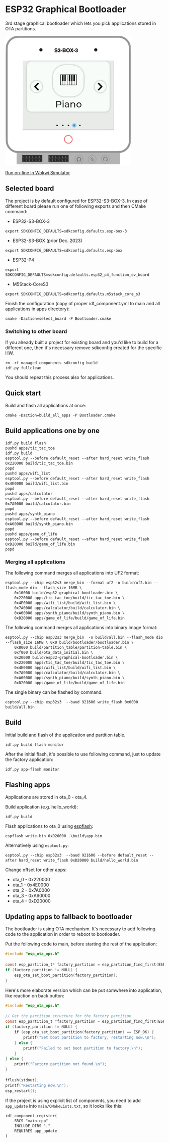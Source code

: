 # ESP32 Graphical Bootloader

3rd stage graphical bootloader which lets you pick applications stored in OTA partitions.

[![ESP32-S3-Box-3 Graphical Bootloader](doc/esp32-s3-box-3-graphical-bootloader.webp)](https://wokwi.com/experimental/viewer?diagram=https://github.com/georgik/esp32-graphical-bootloader/blob/main/diagram.json&firmware=https://github.com/georgik/esp32-graphical-bootloader/releases/download/v0.3/graphical-bootloader-esp32-box-3-uf2.bin)

[Run on-line in Wokwi Simulator](https://wokwi.com/experimental/viewer?diagram=https://github.com/georgik/esp32-graphical-bootloader/blob/main/diagram.json&firmware=https://github.com/georgik/esp32-graphical-bootloader/releases/download/v0.3/graphical-bootloader-esp32-box-3-uf2.bin)

## Selected board

The project is by default configured for ESP32-S3-BOX-3. In case of different board please run one of following exports and then CMake command:

- ESP32-S3-BOX-3
```shell
export SDKCONFIG_DEFAULTS=sdkconfig.defaults.esp-box-3
```

- ESP32-S3-BOX (prior Dec. 2023)
```shell
export SDKCONFIG_DEFAULTS=sdkconfig.defaults.esp-box
```

- ESP32-P4
```shell
export SDKCONFIG_DEFAULTS=sdkconfig.defaults.esp32_p4_function_ev_board
```

- M5Stack-CoreS3
```shell
export SDKCONFIG_DEFAULTS=sdkconfig.defaults.m5stack_core_s3
```

Finish the configuration (copy of proper idf_component.yml to main and all applications in apps directory):

```shell
cmake -Daction=select_board -P Bootloader.cmake
```

### Switching to other board

If you already built a project for existing board and you'd like to build for a different one, then it's necessary remove sdkconfig created for the specific HW.

```shell
rm -rf managed_components sdkconfig build
idf.py fullclean
```

You should repeat this process also for applications.

## Quick start

Build and flash all applications at once:

```shell
cmake -Daction=build_all_apps -P Bootloader.cmake
```

## Build applications one by one

```shell
idf.py build flash
pushd apps/tic_tac_toe
idf.py build
esptool.py --before default_reset --after hard_reset write_flash 0x220000 build/tic_tac_toe.bin
popd
pushd apps/wifi_list
esptool.py --before default_reset --after hard_reset write_flash 0x4E0000 build/wifi_list.bin
popd
pushd apps/calculator
esptool.py --before default_reset --after hard_reset write_flash 0x7A0000 build/calculator.bin
popd
pushd apps/synth_piano
esptool.py --before default_reset --after hard_reset write_flash 0xA60000 build/synth_piano.bin
popd
pushd apps/game_of_life
esptool.py --before default_reset --after hard_reset write_flash 0xD20000 build/game_of_life.bin
popd
```

### Merging all applications

The following command merges all applications into UF2 format:

```shell
esptool.py --chip esp32s3 merge_bin --format uf2 -o build/uf2.bin --flash_mode dio --flash_size 16MB \
    0x10000 build/esp32-graphical-bootloader.bin \
    0x220000 apps/tic_tac_toe/build/tic_tac_toe.bin \
    0x4E0000 apps/wifi_list/build/wifi_list.bin \
    0x7A0000 apps/calculator/build/calculator.bin \
    0xA60000 apps/synth_piano/build/synth_piano.bin \
    0xD20000 apps/game_of_life/build/game_of_life.bin
```

The following command merges all applications into binary image format:
```shell
esptool.py --chip esp32s3 merge_bin  -o build/all.bin --flash_mode dio --flash_size 16MB \ 0x0 build/bootloader/bootloader.bin \
    0x8000 build/partition_table/partition-table.bin \
    0xf000 build/ota_data_initial.bin \
    0x20000 build/esp32-graphical-bootloader.bin \
    0x220000 apps/tic_tac_toe/build/tic_tac_toe.bin \
    0x4E0000 apps/wifi_list/build/wifi_list.bin \
    0x7A0000 apps/calculator/build/calculator.bin \
    0xA60000 apps/synth_piano/build/synth_piano.bin \
    0xD20000 apps/game_of_life/build/game_of_life.bin
```

The single binary can be flashed by command:

```shell
esptool.py --chip esp32s3  --baud 921600 write_flash 0x0000 build/all.bin
```

## Build

Initial build and flash of the application and partition table.

```shell
idf.py build flash monitor
```

After the initial flash, it's possible to use following command, just to update the factory application:

```shell
idf.py app-flash monitor
```

## Flashing apps

Applications are stored in ota_0 - ota_4.

Build application (e.g. hello_world):
```shell
idf.py build
```

Flash applications to ota_0 using [espflash](https://github.com/esp-rs/espflash/blob/main/espflash/README.md#installation):
```
espflash write-bin 0xD20000 .\build\app.bin
```

Alternatively using `esptool.py`:
```
esptool.py --chip esp32s3  --baud 921600 --before default_reset --after hard_reset write_flash 0xD20000 build/hello_world.bin
```

Change offset for other apps:
- ota_0 - 0x220000
- ota_1 - 0x4E0000
- ota_2 - 0x7A0000
- ota_3 - 0xA60000
- ota_4 - 0xD20000

## Updating apps to fallback to bootloader

The bootloader is using OTA mechanism. It's necessary to add following code to the application
in order to reboot to bootloader.

Put the following code to main, before starting the rest of the application:
```c
#include "esp_ota_ops.h"

const esp_partition_t* factory_partition = esp_partition_find_first(ESP_PARTITION_TYPE_APP, ESP_PARTITION_SUBTYPE_APP_FACTORY, NULL);
if (factory_partition != NULL) {
    esp_ota_set_boot_partition(factory_partition);
}
```

Here's more elaborate version which can be put somwhere into application, like reaction on back button:

```c
#include "esp_ota_ops.h"

// Get the partition structure for the factory partition
const esp_partition_t *factory_partition = esp_partition_find_first(ESP_PARTITION_TYPE_APP, ESP_PARTITION_SUBTYPE_APP_FACTORY, NULL);
if (factory_partition != NULL) {
    if (esp_ota_set_boot_partition(factory_partition) == ESP_OK) {
        printf("Set boot partition to factory, restarting now.\n");
    } else {
        printf("Failed to set boot partition to factory.\n");
    }
} else {
    printf("Factory partition not found.\n");
}

fflush(stdout);
printf("Restarting now.\n");
esp_restart();
```

If the project is using explicit list of components, you need to add `app_update` into `main/CMakeLists.txt`, so it looks like this:
```
idf_component_register(
    SRCS "main.cpp"
    INCLUDE_DIRS "."
    REQUIRES app_update
)
```
